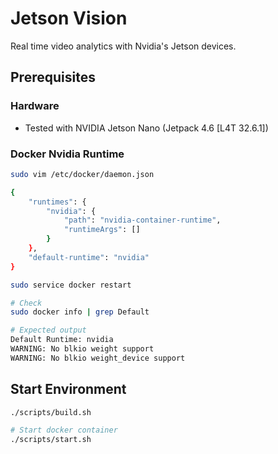 # Jetson Vision

Real time video analytics with Nvidia's Jetson devices. 


## Prerequisites

### Hardware

- Tested with NVIDIA Jetson Nano (Jetpack 4.6 [L4T 32.6.1])

### Docker Nvidia Runtime

```bash
sudo vim /etc/docker/daemon.json

{
    "runtimes": {
        "nvidia": {
            "path": "nvidia-container-runtime",
            "runtimeArgs": []
        }
    },
    "default-runtime": "nvidia"
}
```

```bash
sudo service docker restart

# Check
sudo docker info | grep Default

# Expected output
Default Runtime: nvidia
WARNING: No blkio weight support
WARNING: No blkio weight_device support
```

## Start Environment

```bash
./scripts/build.sh

# Start docker container
./scripts/start.sh
```
